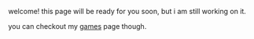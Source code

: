 welcome!
this page will be ready for you soon, but i am still working on it.

you can checkout my [games](./games.html) page though.